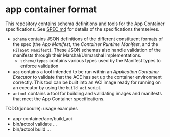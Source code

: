 # app container format

This repository contains schema definitions and tools for the App Container specifications.
See [SPEC.md](SPEC.md) for details of the specifications themselves.
- `schema` contains JSON definitions of the different constituent formats of the spec (the _App Manifest_, the _Container Runtime Manifest_, and the `FileSet Manifest`). These JSON schemas also handle validation of the manifests through their Marshal/Unmarshal implementations.
  - `schema/types` contains various types used by the Manifest types to enforce validation
- `ace` contains a tool intended to be run within an _Application Container Executor_ to validate that the ACE has set up the container environment correctly. This tool can be built into an ACI image ready for running on an executor by using the `build_aci` script.
- `actool` contains a tool for building and validating images and manifests that meet the App Container specifications.

TODO(jonboulle): usage examples
- app-container/ace/build_aci
- bin/actool validate ...
- bin/actool build ...
